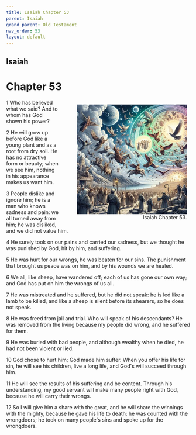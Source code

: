 ```yaml
---
title: Isaiah Chapter 53
parent: Isaiah
grand_parent: Old Testament
nav_order: 53
layout: default
---
```


## Isaiah

# Chapter 53

<figure style="float: right; margin-right: 10px;">
    <img src="/assets/Image/Isaiah/500/53.jpg" alt="Isaiah Chapter 53" style="width: 300px; height: 300px; float: right;padding-left: 10px;"/>
    <figcaption style="clear: both;text-align: right;">Isaiah Chapter 53.</figcaption>
</figure>
1 Who has believed what we said? And to whom has God shown his power?

2 He will grow up before God like a young plant and as a root from dry soil. He has no attractive form or beauty; when we see him, nothing in his appearance makes us want him.

3 People dislike and ignore him; he is a man who knows sadness and pain: we all turned away from him; he was disliked, and we did not value him.

4 He surely took on our pains and carried our sadness, but we thought he was punished by God, hit by him, and suffering.

5 He was hurt for our wrongs, he was beaten for our sins. The punishment that brought us peace was on him, and by his wounds we are healed.

6 We all, like sheep, have wandered off; each of us has gone our own way; and God has put on him the wrongs of us all.

7 He was mistreated and he suffered, but he did not speak: he is led like a lamb to be killed, and like a sheep is silent before its shearers, so he does not speak.

8 He was freed from jail and trial. Who will speak of his descendants? He was removed from the living because my people did wrong, and he suffered for them.

9 He was buried with bad people, and although wealthy when he died, he had not been violent or lied.

10 God chose to hurt him; God made him suffer. When you offer his life for sin, he will see his children, live a long life, and God's will succeed through him.

11 He will see the results of his suffering and be content. Through his understanding, my good servant will make many people right with God, because he will carry their wrongs.

12 So I will give him a share with the great, and he will share the winnings with the mighty, because he gave his life to death: he was counted with the wrongdoers; he took on many people's sins and spoke up for the wrongdoers.


